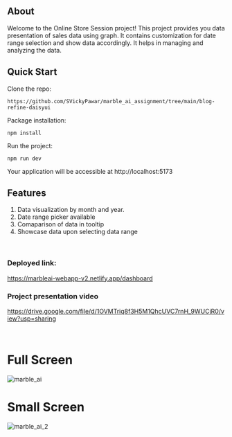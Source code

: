 ## About

Welcome to the Online Store Session project! This project provides you data presentation of sales data using graph. It contains customization for date range selection and show data accordingly. It helps in managing and analyzing the data.

## Quick Start

Clone the repo:

```
https://github.com/SVickyPawar/marble_ai_assignment/tree/main/blog-refine-daisyui
```

Package installation:

```
npm install
```

Run the project:

```
npm run dev
```
Your application will be accessible at http://localhost:5173

## Features
1. Data visualization by month and year.
2. Date range picker available
3. Comaparison of data in tooltip
4. Showcase data upon selecting data range 

<br/>

### Deployed link:

https://marbleai-webapp-v2.netlify.app/dashboard

### Project presentation video

https://drive.google.com/file/d/1OVMTriq8f3H5M1QhcUVC7rnH_9WUCjR0/view?usp=sharing

<br />

# Full Screen
![marble_ai](https://github.com/SVickyPawar/upskill/assets/97332040/d4a3dd26-abb8-46b0-8b16-d9d07302eb34)

# Small Screen
![marble_ai_2](https://github.com/SVickyPawar/upskill/assets/97332040/98b594f1-9da6-45c3-ad87-ae45e8202a6c)




